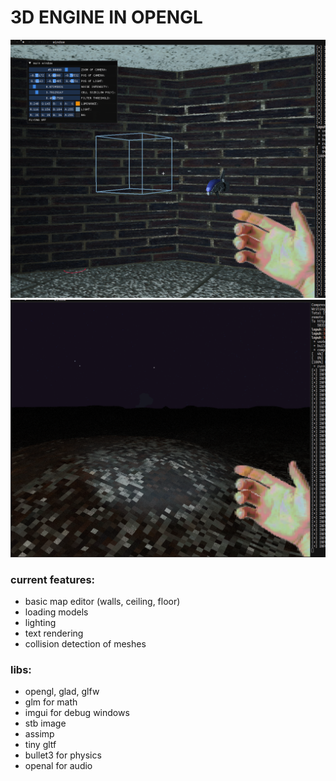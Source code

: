 # 3D ENGINE IN OPENGL
![](https://github.com/L0puh/3Dengine/blob/master/media/screenshot.png)
![](https://github.com/L0puh/3Dengine/blob/master/media/screenshot2.png)
### current features:
- basic map editor (walls, ceiling, floor)
- loading models
- lighting
- text rendering 
- collision detection of meshes

### libs:
- opengl, glad, glfw
- glm for math
- imgui for debug windows
- stb image 
- assimp 
- tiny gltf
- bullet3 for physics 
- openal for audio
